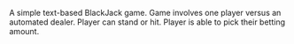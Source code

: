A simple text-based BlackJack game.
Game involves one player versus an automated dealer.
Player can stand or hit.
Player is able to pick their betting amount.
